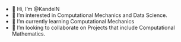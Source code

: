- 👋 Hi, I’m @KandelN
- 👀 I’m interested in Computational Mechanics and Data Science.
- 🌱 I’m currently learning Computational Mechanics
- 💞️ I’m looking to collaborate on Projects that include Computational Mathematics.

<!---
KandelN/KandelN is a ✨ special ✨ repository because its `README.md` (this file) appears on your GitHub profile.
You can click the Preview link to take a look at your changes.
--->
